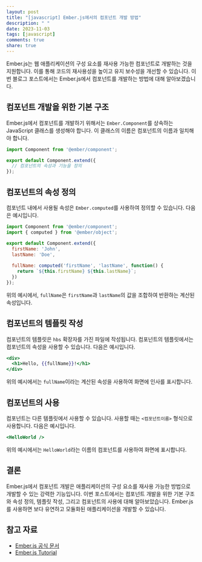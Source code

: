 ```yaml
---
layout: post
title: "[javascript] Ember.js에서의 컴포넌트 개발 방법"
description: " "
date: 2023-11-03
tags: [javascript]
comments: true
share: true
---
```


Ember.js는 웹 애플리케이션의 구성 요소를 재사용 가능한 컴포넌트로 개발하는 것을 지원합니다. 이를 통해 코드의 재사용성을 높이고 유지 보수성을 개선할 수 있습니다. 이번 블로그 포스트에서는 Ember.js에서 컴포넌트를 개발하는 방법에 대해 알아보겠습니다.

## 컴포넌트 개발을 위한 기본 구조

Ember.js에서 컴포넌트를 개발하기 위해서는 `Ember.Component`를 상속하는 JavaScript 클래스를 생성해야 합니다. 이 클래스의 이름은 컴포넌트의 이름과 일치해야 합니다.

```javascript
import Component from '@ember/component';

export default Component.extend({
  // 컴포넌트의 속성과 기능을 정의
});
```

## 컴포넌트의 속성 정의

컴포넌트 내에서 사용될 속성은 `Ember.computed`를 사용하여 정의할 수 있습니다. 다음은 예시입니다.

```javascript
import Component from '@ember/component';
import { computed } from '@ember/object';

export default Component.extend({
  firstName: 'John',
  lastName: 'Doe',
  
  fullName: computed('firstName', 'lastName', function() {
    return `${this.firstName} ${this.lastName}`;
  })
});
```

위의 예시에서, `fullName`은 `firstName`과 `lastName`의 값을 조합하여 반환하는 계산된 속성입니다.

## 컴포넌트의 템플릿 작성

컴포넌트의 템플릿은 `hbs` 확장자를 가진 파일에 작성됩니다. 컴포넌트의 템플릿에서는 컴포넌트의 속성을 사용할 수 있습니다. 다음은 예시입니다.

```handlebars
<div>
  <h1>Hello, {{fullName}}!</h1>
</div>
```

위의 예시에서는 `fullName`이라는 계산된 속성을 사용하여 화면에 인사를 표시합니다.

## 컴포넌트의 사용

컴포넌트는 다른 템플릿에서 사용할 수 있습니다. 사용할 때는 `<컴포넌트이름>` 형식으로 사용합니다. 다음은 예시입니다.

```handlebars
<HelloWorld />
```

위의 예시에서는 `HelloWorld`라는 이름의 컴포넌트를 사용하여 화면에 표시합니다.

## 결론

Ember.js에서 컴포넌트 개발은 애플리케이션의 구성 요소를 재사용 가능한 방법으로 개발할 수 있는 강력한 기능입니다. 이번 포스트에서는 컴포넌트 개발을 위한 기본 구조와 속성 정의, 템플릿 작성, 그리고 컴포넌트의 사용에 대해 알아보았습니다. Ember.js를 사용하면 보다 유연하고 모듈화된 애플리케이션을 개발할 수 있습니다.

## 참고 자료
- [Ember.js 공식 문서](https://guides.emberjs.com/release/components/)
- [Ember.js Tutorial](https://emberjs.com/learn/tutorial/)